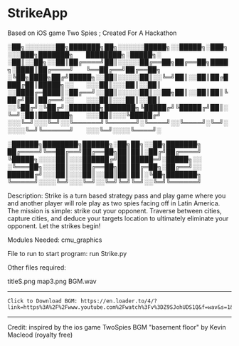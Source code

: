 # StrikeApp
Based on iOS game Two Spies ; Created For A Hackathon


░██╗░░░░░░░██╗███████╗██╗░░░░░░█████╗░░█████╗░███╗░░░███╗███████╗  ████████╗░█████╗░
░██║░░██╗░░██║██╔════╝██║░░░░░██╔══██╗██╔══██╗████╗░████║██╔════╝  ╚══██╔══╝██╔══██╗
░╚██╗████╗██╔╝█████╗░░██║░░░░░██║░░╚═╝██║░░██║██╔████╔██║█████╗░░  ░░░██║░░░██║░░██║
░░████╔═████║░██╔══╝░░██║░░░░░██║░░██╗██║░░██║██║╚██╔╝██║██╔══╝░░  ░░░██║░░░██║░░██║
░░╚██╔╝░╚██╔╝░███████╗███████╗╚█████╔╝╚█████╔╝██║░╚═╝░██║███████╗  ░░░██║░░░╚█████╔╝
░░░╚═╝░░░╚═╝░░╚══════╝╚══════╝░╚════╝░░╚════╝░╚═╝░░░░░╚═╝╚══════╝  ░░░╚═╝░░░░╚════╝░

░██████╗████████╗██████╗░██╗██╗░░██╗███████╗
██╔════╝╚══██╔══╝██╔══██╗██║██║░██╔╝██╔════╝
╚█████╗░░░░██║░░░██████╔╝██║█████═╝░█████╗░░
░╚═══██╗░░░██║░░░██╔══██╗██║██╔═██╗░██╔══╝░░
██████╔╝░░░██║░░░██║░░██║██║██║░╚██╗███████╗
╚═════╝░░░░╚═╝░░░╚═╝░░╚═╝╚═╝╚═╝░░╚═╝╚══════╝

Description:
Strike is a turn based strategy pass and play game where you and another player will role play as two spies facing off in Latin America. The mission is simple: strike out your opponent. Traverse between cities, capture cities, and deduce your targets location to ultimately eliminate your opponent. Let the strikes begin!


Modules Needed:
cmu_graphics


File to run to start program: 
run Strike.py


Other files required:

titleS.png
map3.png
BGM.wav 

----------------------------------------------------------------------------------------
	Click to Download BGM: https://en.loader.to/4/?link=https%3A%2F%2Fwww.youtube.com%2Fwatch%3Fv%3DZ9SJohUDS1Q&f=wav&s=1&e=1&r=y2downcc
----------------------------------------------------------------------------------------


Credit:
inspired by the ios game TwoSpies
BGM "basement floor" by Kevin Macleod (royalty free)
